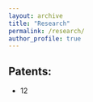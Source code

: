 ```yaml
---
layout: archive
title: "Research"
permalink: /research/
author_profile: true
---
```




## Patents:

* 12
